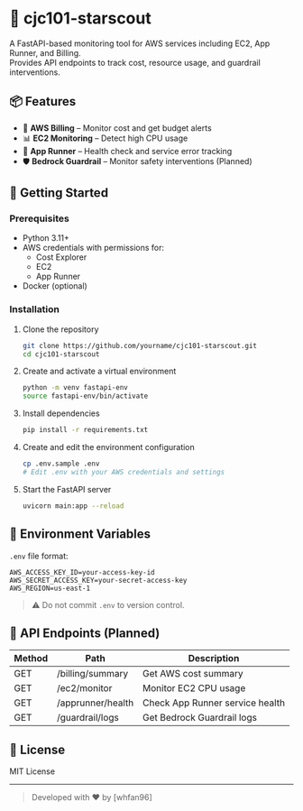 # 🌟 cjc101-starscout

A FastAPI-based monitoring tool for AWS services including EC2, App Runner, and Billing.  
Provides API endpoints to track cost, resource usage, and guardrail interventions.

## 📦 Features

- 🧾 **AWS Billing** – Monitor cost and get budget alerts
- 📊 **EC2 Monitoring** – Detect high CPU usage
- 🚀 **App Runner** – Health check and service error tracking
- 🛡️ **Bedrock Guardrail** – Monitor safety interventions (Planned)

## 🚀 Getting Started

### Prerequisites

- Python 3.11+
- AWS credentials with permissions for:
  - Cost Explorer
  - EC2
  - App Runner
- Docker (optional)

### Installation

1. Clone the repository

   ```bash
   git clone https://github.com/yourname/cjc101-starscout.git
   cd cjc101-starscout
   ```

2. Create and activate a virtual environment

   ```bash
   python -m venv fastapi-env
   source fastapi-env/bin/activate
   ```

3. Install dependencies

   ```bash
   pip install -r requirements.txt
   ```

4. Create and edit the environment configuration

   ```bash
   cp .env.sample .env
   # Edit .env with your AWS credentials and settings
   ```

5. Start the FastAPI server

   ```bash
   uvicorn main:app --reload
   ```

## 🔐 Environment Variables

`.env` file format:

```env
AWS_ACCESS_KEY_ID=your-access-key-id
AWS_SECRET_ACCESS_KEY=your-secret-access-key
AWS_REGION=us-east-1
```

> ⚠️ Do not commit `.env` to version control.

## 🧪 API Endpoints (Planned)

| Method | Path                | Description                       |
|--------|---------------------|-----------------------------------|
| GET    | /billing/summary    | Get AWS cost summary              |
| GET    | /ec2/monitor        | Monitor EC2 CPU usage             |
| GET    | /apprunner/health   | Check App Runner service health   |
| GET    | /guardrail/logs     | Get Bedrock Guardrail logs        |

## 📝 License

MIT License

---

> Developed with ❤️ by [whfan96]

